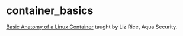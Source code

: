 # container_basics
[Basic Anatomy of a Linux Container](https://www.youtube.com/watch?v=jeTKgAEyhsA&t=1179s) taught by Liz Rice, Aqua Security.

